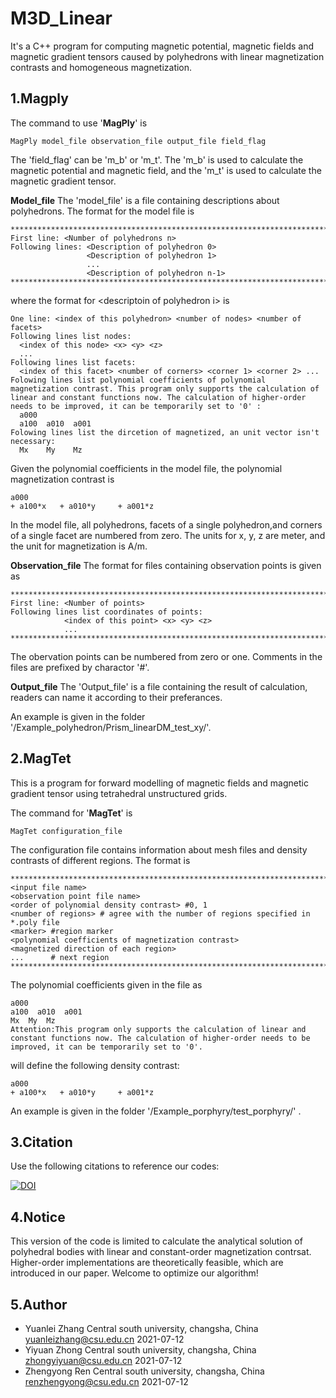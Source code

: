 # M3D_Linear
It's a C++ program for computing magnetic potential, magnetic fields and magnetic gradient tensors caused by polyhedrons with linear magnetization contrasts and homogeneous magnetization. 

## 1.Magply

The command to use  '**MagPly**' is 
```
MagPly model_file observation_file output_file field_flag
```
The 'field_flag' can be 'm_b' or 'm_t'. The 'm_b' is used to calculate the magnetic potential and magnetic field, and the 'm_t' is used to calculate the magnetic gradient tensor.

**Model_file**
The 'model_file' is a file containing descriptions about polyhedrons. The format for the model file is 
```
*********************************************************************************
First line: <Number of polyhedrons n> 
Following lines: <Description of polyhedron 0>
                 <Description of polyhedron 1>
                 ...
                 <Description of polyhedron n-1>
*********************************************************************************
```
where the format for <descriptoin of polyhedron i\> is
```
One line: <index of this polyhedron> <number of nodes> <number of facets>
Following lines list nodes:
  <index of this node> <x> <y> <z>
  ...
Following lines list facets:
  <index of this facet> <number of corners> <corner 1> <corner 2> ...
Folowing lines list polynomial coefficients of polynomial magnetization contrast. This program only supports the calculation of linear and constant functions now. The calculation of higher-order needs to be improved, it can be temporarily set to '0' :
  a000
  a100  a010  a001
Folowing lines list the dircetion of magnetized, an unit vector isn't necessary:
  Mx    My    Mz
```
Given the polynomial coefficients in the model file, the polynomial magnetization contrast is
```
a000
+ a100*x   + a010*y     + a001*z
```

In the model file, all polyhedrons, facets of a single polyhedron,and corners of a single facet are numbered from zero. The units for x, y, z are meter, and the unit for magnetization is A/m.

**Observation_file**
The format for files containing observation points is given as
```
*********************************************************************************
First line: <Number of points>
Following lines list coordinates of points:
            <index of this point> <x> <y> <z>
            ...
*********************************************************************************
```
The obervation points can be numbered from zero or one.  Comments in the files are prefixed by charactor '#'.

**Output_file**
The 'Output_file' is a file containing the result of calculation, readers can name it according to their preferances.

An example is given in the folder '/Example_polyhedron/Prism_linearDM_test_xy/'.

## 2.MagTet
This is a program for forward modelling of magnetic fields and magnetic gradient tensor using tetrahedral unstructured grids.

The command for '**MagTet**' is
```
MagTet configuration_file
```
The configuration file contains information about mesh files and density contrasts of different regions. The format is
```
*********************************************************************************
<input file name>
<observation point file name>
<order of polynomial density contrast> #0, 1
<number of regions> # agree with the number of regions specified in *.poly file
<marker> #region marker
<polynomial coefficients of magnetization contrast>
<magnetized direction of each region>
...      # next region
*********************************************************************************
```
The polynomial coefficients given in the file as
```
a000
a100  a010  a001
Mx	My	Mz
Attention:This program only supports the calculation of linear and constant functions now. The calculation of higher-order needs to be improved, it can be temporarily set to '0'.
```
will define the following density contrast:
```
a000
+ a100*x   + a010*y     + a001*z
```

An example is given in the folder '/Example_porphyry/test_porphyry/' .

## 3.Citation
Use the following citations to reference our codes:

[![DOI](https://zenodo.org/badge/385091944.svg)](https://zenodo.org/badge/latestdoi/385091944)

## 4.Notice
This version of the code is limited to calculate the analytical solution of polyhedral bodies with linear and constant-order magnetization contrsat. Higher-order implementations are theoretically feasible, which are introduced in our paper. Welcome to optimize our algorithm!

## 5.Author
- Yuanlei Zhang
Central south university, changsha, China
yuanleizhang@csu.edu.cn
2021-07-12
- Yiyuan Zhong
Central south university, changsha, China
zhongyiyuan@csu.edu.cn
2021-07-12
- Zhengyong Ren
Central south university, changsha, China
renzhengyong@csu.edu.cn
2021-07-12
